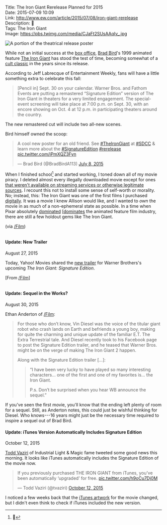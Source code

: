 Title: The Iron Giant Rerelease Planned for 2015  
Date: 2015-07-09 10:09  
Link: http://www.ew.com/article/2015/07/08/iron-giant-rerelease  
Description: 🤖  
Tags: The Iron Giant  
Image: https://pbs.twimg.com/media/CJaFt2SUsAAqIv_.jpg  

![A portion of the theatrical release poster][1]

While not an initial success at the [box office][2], [Brad Bird][3]'s 1999 animated feature [The Iron Giant][4] has stood the test of time, becoming somewhat of a [cult classic][5] in the years since its release.

According to Jeff Labrecque of Entertainment Weekly, fans will have a little something extra to celebrate this fall:

> [Pencil in] Sept. 30 on your calendar. Warner Bros. and Fathom Events are putting a remastered “Signature Edition” version of The Iron Giant in theaters for a very limited engagement. The special-event screening will take place at 7:00 p.m. on Sept. 30, with an encore showing on Oct. 4 at 12 p.m. in participating theaters around the country.

The new remastered cut will include two all-new scenes.

Bird himself owned the scoop:

<blockquote lang="en"><p lang="en" dir="ltr">A cool new poster for an old friend.&#10;See <a href="https://twitter.com/hashtag/TheIronGiant?src=hash">#TheIronGiant</a> at <a href="https://twitter.com/hashtag/SDCC?src=hash">#SDCC</a> &amp; learn more about the <a href="https://twitter.com/hashtag/SignatureEdition?src=hash">#SignatureEdition</a> <a href="https://twitter.com/hashtag/rerelease?src=hash">#rerelease</a> <a href="http://t.co/iPmXQZ3Fyn">pic.twitter.com/iPmXQZ3Fyn</a></p>&mdash; Brad Bird (@BradBirdA113) <a href="https://twitter.com/BradBirdA113/status/618829026610671620">July 8, 2015</a></blockquote>

When I finished school[^1] and started working, I toned down all of my movie piracy. I deleted almost every illegally downloaded movie except for ones [that weren't available on streaming services or otherwise legitimate sources][6]. I recount this not to install some sense of self-worth or morality. No; instead, this: The Iron Giant was one of the first films I purchased [digitally][7]. It was a movie I knew Allison would like, and I wanted to *own* the movie in as much of a non-ephemeral state as possible. In a time when Pixar absolutely [dominated][8] [[dominates][9] the animated feature film industry, there are still a few holdout gems like The Iron Giant. 

(via [/Film][10])

<aside class="update" style="overflow:scroll">

#### Update: New Trailer

August 27, 2015
<!-- {.updatetime} -->

Today, Yahoo! Movies shared the [new trailer][11] for Warner Brothers's upcoming *The Iron Giant: Signature Edition*.

[From [/Film][12]]

</aside>

<aside class="update">

#### Update: Sequel in the Works?

August 30, 2015
<!-- {.updatetime} -->

Ethan Anderton of [/Film][13]:

> For those who don’t know, Vin Diesel was the voice of the titular giant robot who crash lands on Earth and befriends a young boy, making for quite the charming and unique update of the familiar E.T. The Extra Terrestrial tale. And Diesel recently took to his Facebook page to post the Signature Edition trailer, and he teased that Warner Bros. might be on the verge of making The Iron Giant 2 happen.
>
> Along with the Signature Edition trailer [...]:
>
>> “I have been very lucky to have played so many interesting characters… one of the first and one of my favorites is… the Iron Giant.
>>	
>> P.s. Don’t be surprised when you hear WB announce the sequel.”

If you've seen the first movie, you'll know that the ending left plenty of room for a sequel. Still, as Anderton notes, this could just be wishful thinking for Diesel. Who knows---16 years might just be the necessary time required to inspire a sequel out of Brad Bird.

</aside>

<aside class="update">

#### Update: iTunes Version Automatically Includes Signature Edition

October 12, 2015
<!-- {.updatetime} -->

[Todd Vaziri][14] of Industrial Light & Magic fame tweeted some good news this morning. It looks like iTunes automatically includes the Signature Edition of the movie now.

<blockquote lang="en"><p lang="en" dir="ltr">If you previously purchased THE IRON GIANT from iTunes, you’ve been automatically ‘upgraded’ for free. <a href="https://twitter.com/tvaziri/status/653593764611538945/photo/1" title="Todd Vaziri's tweet">pic.twitter.com/h9oCu7Dj0M</a></p>&mdash; Todd Vaziri (@tvaziri) <a href="https://twitter.com/tvaziri/status/653593764611538945" title="More from Vaziri">October 12, 2015</a></blockquote>

I noticed a few weeks back that the [iTunes artwork][15] for the movie changed, but I didn't even think to check if iTunes included the new version.

</aside>

[^1]: 🎉

[1]: https://i2.wp.com/bitcast-a-sm.bitgravity.com/slashfilm/wp/wp-content/images/The-Iron-Giant.jpg "The Iron Giant"
[2]: https://en.wikipedia.org/wiki/The_Iron_Giant#Box_office "Wikipedia: The Iron Giant at the box office"
[3]: https://en.wikipedia.org/wiki/Brad_Bird "Wikipedia: Brad Bird"
[4]: https://en.wikipedia.org/wiki/The_Iron_Giant "Wikipedia: The Iron Giant"
[5]: https://en.wikipedia.org/wiki/The_Iron_Giant#Accolades  "Wikipedia: The Iron Giant's accolades"
[6]: /2015/5/14/this-is-the-best-version-of-star-wars-and-watching-it-is-a-crime "My post on Harmy's Despecialized version of the original trilogy"
[7]: https://itunes.apple.com/us/movie/the-iron-giant/id284447916?at=1l3vx9s "iTunes Store link to The Iron Gian"
[8]: https://en.wikipedia.org/wiki/Toy_Story_2 "Wikipedia: Toy Story 2"
[9]: https://en.wikipedia.org/wiki/Inside_Out_(2015_film) "Wikipedia: Inside Out (2015)"
[10]: http://www.slashfilm.com/iron-giant-rerelease "/Film on The Iron Giant rerelease"
[11]: https://www.yahoo.com/movies/watch-the-trailer-for-remastered-iron-giant-127660292562.html "Link to rerelease trailer"
[12]: http://www.slashfilm.com/iron-giant-trailer/ "/Film on The Iron Giant Rerelease trailer"
[13]: http://www.slashfilm.com/vin-diesel-teases-the-iron-giant-2/ "/Film: Vin Diesel on The Iron Giant sequel"
[14]: http://en.memory-alpha.wikia.com/wiki/Todd_Vaziri "Todd Vaziri on Wiki"
[15]: /2015/10/11/finding-itunes-artwork "My post on finding iTunes artwork"